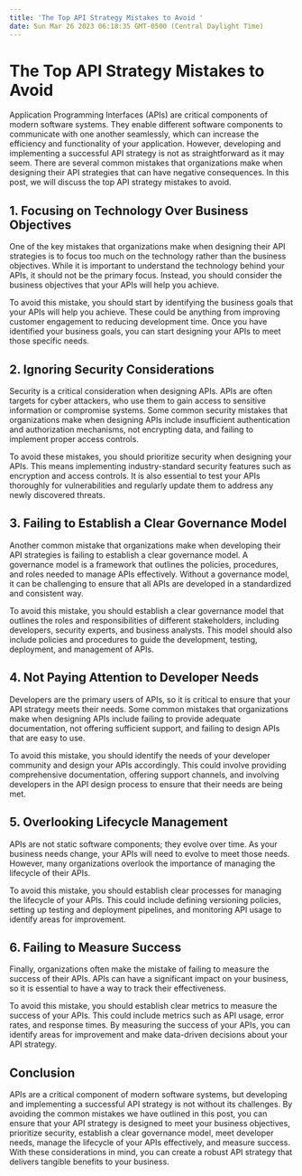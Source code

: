 ```yaml
---
title: 'The Top API Strategy Mistakes to Avoid '
date: Sun Mar 26 2023 06:18:35 GMT-0500 (Central Daylight Time)
---
```


# The Top API Strategy Mistakes to Avoid

Application Programming Interfaces (APIs) are critical components of modern software systems. They enable different software components to communicate with one another seamlessly, which can increase the efficiency and functionality of your application. However, developing and implementing a successful API strategy is not as straightforward as it may seem. There are several common mistakes that organizations make when designing their API strategies that can have negative consequences. In this post, we will discuss the top API strategy mistakes to avoid.

## 1. Focusing on Technology Over Business Objectives

One of the key mistakes that organizations make when designing their API strategies is to focus too much on the technology rather than the business objectives. While it is important to understand the technology behind your APIs, it should not be the primary focus. Instead, you should consider the business objectives that your APIs will help you achieve.

To avoid this mistake, you should start by identifying the business goals that your APIs will help you achieve. These could be anything from improving customer engagement to reducing development time. Once you have identified your business goals, you can start designing your APIs to meet those specific needs.

## 2. Ignoring Security Considerations

Security is a critical consideration when designing APIs. APIs are often targets for cyber attackers, who use them to gain access to sensitive information or compromise systems. Some common security mistakes that organizations make when designing APIs include insufficient authentication and authorization mechanisms, not encrypting data, and failing to implement proper access controls.

To avoid these mistakes, you should prioritize security when designing your APIs. This means implementing industry-standard security features such as encryption and access controls. It is also essential to test your APIs thoroughly for vulnerabilities and regularly update them to address any newly discovered threats.

## 3. Failing to Establish a Clear Governance Model

Another common mistake that organizations make when developing their API strategies is failing to establish a clear governance model. A governance model is a framework that outlines the policies, procedures, and roles needed to manage APIs effectively. Without a governance model, it can be challenging to ensure that all APIs are developed in a standardized and consistent way.

To avoid this mistake, you should establish a clear governance model that outlines the roles and responsibilities of different stakeholders, including developers, security experts, and business analysts. This model should also include policies and procedures to guide the development, testing, deployment, and management of APIs.

## 4. Not Paying Attention to Developer Needs

Developers are the primary users of APIs, so it is critical to ensure that your API strategy meets their needs. Some common mistakes that organizations make when designing APIs include failing to provide adequate documentation, not offering sufficient support, and failing to design APIs that are easy to use.

To avoid this mistake, you should identify the needs of your developer community and design your APIs accordingly. This could involve providing comprehensive documentation, offering support channels, and involving developers in the API design process to ensure that their needs are being met.

## 5. Overlooking Lifecycle Management

APIs are not static software components; they evolve over time. As your business needs change, your APIs will need to evolve to meet those needs. However, many organizations overlook the importance of managing the lifecycle of their APIs.

To avoid this mistake, you should establish clear processes for managing the lifecycle of your APIs. This could include defining versioning policies, setting up testing and deployment pipelines, and monitoring API usage to identify areas for improvement.

## 6. Failing to Measure Success

Finally, organizations often make the mistake of failing to measure the success of their APIs. APIs can have a significant impact on your business, so it is essential to have a way to track their effectiveness.

To avoid this mistake, you should establish clear metrics to measure the success of your APIs. This could include metrics such as API usage, error rates, and response times. By measuring the success of your APIs, you can identify areas for improvement and make data-driven decisions about your API strategy.

## Conclusion

APIs are a critical component of modern software systems, but developing and implementing a successful API strategy is not without its challenges. By avoiding the common mistakes we have outlined in this post, you can ensure that your API strategy is designed to meet your business objectives, prioritize security, establish a clear governance model, meet developer needs, manage the lifecycle of your APIs effectively, and measure success. With these considerations in mind, you can create a robust API strategy that delivers tangible benefits to your business.
